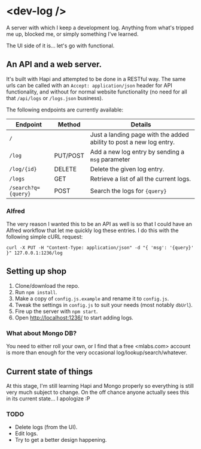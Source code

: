# &lt;dev-log /&gt;

A server with which I keep a development log. Anything from what's tripped me up, blocked me, or simply something I've learned.

The UI side of it is... let's go with functional.

## An API and a web server.

It's built with Hapi and attempted to be done in a RESTful way. The same urls can be called with an `Accept: application/json` header for API functionality, and without for normal website functionality (no need for all that `/api/logs` or `/logs.json` business).

The following endpoints are currently available:

| Endpoint            | Method   | Details                                                             |                  
|---------------------|----------|---------------------------------------------------------------------|
| `/`                 |          | Just a landing page with the added ability to post a new log entry. |
| `/log`              | PUT/POST | Add a new log entry by sending a `msg` parameter                    |
| `/log/{id}`         | DELETE   | Delete the given log entry.                                         |
| `/logs`             | GET      | Retrieve a list of all the current logs.                            |
| `/search?q={query}` | POST     | Search the logs for `{query}`                                       |

### Alfred

The very reason I wanted this to be an API as well is so that I could have an Alfred workflow that let me quickly log these entries. I do this with the following simple cURL request:

```
curl -X PUT -H "Content-Type: application/json" -d "{ 'msg': '{query}' }" 127.0.0.1:1236/log
```

## Setting up shop

1. Clone/download the repo.
2. Run `npm install`.
3. Make a copy of `config.js.example` and rename it to `config.js`.
4. Tweak the settings in `config.js` to suit your needs (most notably `dbUrl`).
5. Fire up the server with `npm start`.
6. Open <http://localhost:1236/> to start adding logs.

### What about Mongo DB?

You need to either roll your own, or I find that a free <mlabs.com> account is more than enough for the very occasional log/lookup/search/whatever.

## Current state of things

At this stage, I'm still learning Hapi and Mongo properly so everything is still very much subject to change. On the off chance anyone actually sees this in its current state... I apologize :P

### TODO

+ Delete logs (from the UI).
+ Edit logs.
+ Try to get a better design happening.